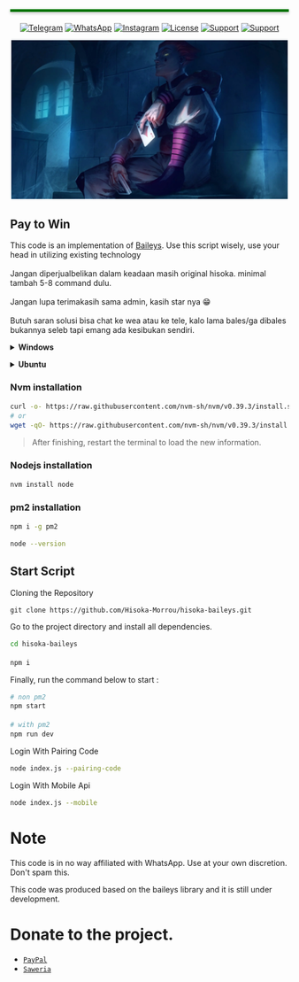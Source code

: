 </br>
<hr style="height: 5px;background: #007500;margin: 20px 0;box-shadow: 0px 3px 5px 0px rgb(204 204 204);">

<div align="center">

[![Telegram](https://img.shields.io/badge/Telegram-2CA5E0)](https://t.me/cak_haho)
[![WhatsApp](https://img.shields.io/badge/WhatsApp-25D366)](https://wa.me/6288292024190)
[![Instagram](https://img.shields.io/badge/Instagram-%23E4405F.svg)](https://instagram.com/cak_haho)
[![License](https://img.shields.io/badge/license-GPL--3.0-orange)](./LICENSE)
[![Support](https://img.shields.io/badge/Buy%20me-coffe-orange)](https://ko-fi.com/cak_haho)
[![Support](https://img.shields.io/badge/Buy%20me%20coffe-sawer-blue)](https://saweria.co/DikaArdnt)

</div>
  
<div align="center"><img width="500" src="./temp/hisoka.jpg"></div>

## Pay to Win

This code is an implementation of [Baileys](https://github.com/WhiskeySockets/Baileys).
Use this script wisely, use your head in utilizing existing technology</br>
<br>Jangan diperjualbelikan dalam keadaan masih original hisoka. minimal tambah 5-8 command dulu.</br>
<br>Jangan lupa terimakasih sama admin, kasih star nya 😁</br>
<br>Butuh saran solusi bisa chat ke wea atau ke tele, kalo lama bales/ga dibales bukannya seleb tapi emang ada kesibukan sendiri.</br>


<!-- Installation -->
<b><details><summary>Windows</summary></b>  
<b>Requirements:</b>
* Git [`Click here`](https://git-scm.com/downloads)
* NodeJS [`Click here`](https://nodejs.org/en/download)
* FFmpeg [`Click here`](https://ffmpeg.org/download.html)
* Speedtest by Okla
 
```bash
Add to PATH environment variable
```
</details>

<b><details><summary>Ubuntu</summary></b>
```sh
sudo apt update -y && sudo apt upgrade -y
```
```sh
sudo apt install nodejs git ffmpeg speedtest-cli wget curl -y
```
</details>


### Nvm installation

```sh
curl -o- https://raw.githubusercontent.com/nvm-sh/nvm/v0.39.3/install.sh | bash
# or
wget -qO- https://raw.githubusercontent.com/nvm-sh/nvm/v0.39.3/install.sh | bash
```
>
> After finishing, restart the terminal to load the new information.
>

### Nodejs installation

```sh
nvm install node
```

### pm2 installation
```sh
npm i -g pm2
```

```sh
node --version
```

## Start Script

Cloning the Repository
```
git clone https://github.com/Hisoka-Morrou/hisoka-baileys.git
```

Go to the project directory and install all dependencies.</br>
```sh
cd hisoka-baileys

npm i
```

Finally, run the command below to start :
```sh
# non pm2
npm start

# with pm2
npm run dev
```

Login With Pairing Code
```sh
node index.js --pairing-code
```

Login With Mobile Api
```sh
node index.js --mobile
```

# Note

This code is in no way affiliated with WhatsApp. Use at your own discretion. Don't spam this.

This code was produced based on the baileys library and it is still under development.

# Donate to the project.
* [`PayPal`](https://www.paypal.me/Cakhaho)
* [`Saweria`](https://saweria.co/DikaArdnt)

</br>